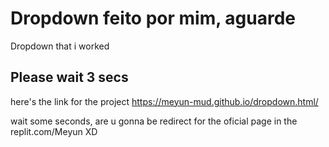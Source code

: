 # Dropdown feito por mim, aguarde
Dropdown  that i worked
<h2>Please wait 3 secs</h2>

here's the link for the project https://meyun-mud.github.io/dropdown.html/ 

wait some seconds, are u gonna be redirect for the oficial page in the replit.com/Meyun
<meta http-equiv="refresh" content="3; https://Dropdown.meyunmud.repl.co"> XD
